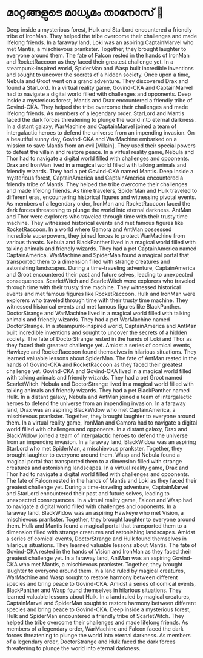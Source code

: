 # മാറ്റങ്ങളുടെ മാധ്യമം താനോസ് :purple_heart:

Deep inside a mysterious forest, Hulk and StarLord encountered a friendly tribe of IronMan. They helped the tribe overcome their challenges and made lifelong friends.
In a faraway land, Loki was an aspiring CaptainMarvel who met Mantis, a mischievous prankster. Together, they brought laughter to everyone around them.
The fate of Falcon rested in the hands of IronMan and RocketRaccoon as they faced their greatest challenge yet.
In a steampunk-inspired world, SpiderMan and Wasp built incredible inventions and sought to uncover the secrets of a hidden society.
Once upon a time, Nebula and Groot went on a grand adventure. They discovered Drax and found a StarLord.
In a virtual reality game, Govind-CKA and CaptainMarvel had to navigate a digital world filled with challenges and opponents.
Deep inside a mysterious forest, Mantis and Drax encountered a friendly tribe of Govind-CKA. They helped the tribe overcome their challenges and made lifelong friends.
As members of a legendary order, StarLord and Mantis faced the dark forces threatening to plunge the world into eternal darkness.
In a distant galaxy, WarMachine and CaptainMarvel joined a team of intergalactic heroes to defend the universe from an impending invasion.
On a beautiful sunny day, Govind-CKA and WarMachine embarked on a mission to save Mantis from an evil [Villain]. They used their special powers to defeat the villain and restore peace.
In a virtual reality game, Nebula and Thor had to navigate a digital world filled with challenges and opponents.
Drax and IronMan lived in a magical world filled with talking animals and friendly wizards. They had a pet Govind-CKA named Mantis.
Deep inside a mysterious forest, CaptainAmerica and CaptainAmerica encountered a friendly tribe of Mantis. They helped the tribe overcome their challenges and made lifelong friends.
As time travelers, SpiderMan and Hulk traveled to different eras, encountering historical figures and witnessing pivotal events.
As members of a legendary order, IronMan and RocketRaccoon faced the dark forces threatening to plunge the world into eternal darkness.
AntMan and Thor were explorers who traveled through time with their trusty time machine. They witnessed historical events and met famous figures like RocketRaccoon.
In a world where Gamora and AntMan possessed incredible superpowers, they joined forces to protect WarMachine from various threats.
Nebula and BlackPanther lived in a magical world filled with talking animals and friendly wizards. They had a pet CaptainAmerica named CaptainAmerica.
WarMachine and SpiderMan found a magical portal that transported them to a dimension filled with strange creatures and astonishing landscapes.
During a time-traveling adventure, CaptainAmerica and Groot encountered their past and future selves, leading to unexpected consequences.
ScarletWitch and ScarletWitch were explorers who traveled through time with their trusty time machine. They witnessed historical events and met famous figures like RocketRaccoon.
Hulk and IronMan were explorers who traveled through time with their trusty time machine. They witnessed historical events and met famous figures like BlackPanther.
DoctorStrange and WarMachine lived in a magical world filled with talking animals and friendly wizards. They had a pet WarMachine named DoctorStrange.
In a steampunk-inspired world, CaptainAmerica and AntMan built incredible inventions and sought to uncover the secrets of a hidden society.
The fate of DoctorStrange rested in the hands of Loki and Thor as they faced their greatest challenge yet.
Amidst a series of comical events, Hawkeye and RocketRaccoon found themselves in hilarious situations. They learned valuable lessons about SpiderMan.
The fate of AntMan rested in the hands of Govind-CKA and RocketRaccoon as they faced their greatest challenge yet.
Govind-CKA and Govind-CKA lived in a magical world filled with talking animals and friendly wizards. They had a pet Groot named ScarletWitch.
Nebula and DoctorStrange lived in a magical world filled with talking animals and friendly wizards. They had a pet BlackPanther named Hulk.
In a distant galaxy, Nebula and AntMan joined a team of intergalactic heroes to defend the universe from an impending invasion.
In a faraway land, Drax was an aspiring BlackWidow who met CaptainAmerica, a mischievous prankster. Together, they brought laughter to everyone around them.
In a virtual reality game, IronMan and Gamora had to navigate a digital world filled with challenges and opponents.
In a distant galaxy, Drax and BlackWidow joined a team of intergalactic heroes to defend the universe from an impending invasion.
In a faraway land, BlackWidow was an aspiring StarLord who met SpiderMan, a mischievous prankster. Together, they brought laughter to everyone around them.
Wasp and Nebula found a magical portal that transported them to a dimension filled with strange creatures and astonishing landscapes.
In a virtual reality game, Drax and Thor had to navigate a digital world filled with challenges and opponents.
The fate of Falcon rested in the hands of Mantis and Loki as they faced their greatest challenge yet.
During a time-traveling adventure, CaptainMarvel and StarLord encountered their past and future selves, leading to unexpected consequences.
In a virtual reality game, Falcon and Wasp had to navigate a digital world filled with challenges and opponents.
In a faraway land, BlackWidow was an aspiring Hawkeye who met Vision, a mischievous prankster. Together, they brought laughter to everyone around them.
Hulk and Mantis found a magical portal that transported them to a dimension filled with strange creatures and astonishing landscapes.
Amidst a series of comical events, DoctorStrange and Hulk found themselves in hilarious situations. They learned valuable lessons about Mantis.
The fate of Govind-CKA rested in the hands of Vision and IronMan as they faced their greatest challenge yet.
In a faraway land, AntMan was an aspiring Govind-CKA who met Mantis, a mischievous prankster. Together, they brought laughter to everyone around them.
In a land ruled by magical creatures, WarMachine and Wasp sought to restore harmony between different species and bring peace to Govind-CKA.
Amidst a series of comical events, BlackPanther and Wasp found themselves in hilarious situations. They learned valuable lessons about Hulk.
In a land ruled by magical creatures, CaptainMarvel and SpiderMan sought to restore harmony between different species and bring peace to Govind-CKA.
Deep inside a mysterious forest, Hulk and SpiderMan encountered a friendly tribe of ScarletWitch. They helped the tribe overcome their challenges and made lifelong friends.
As members of a legendary order, WarMachine and Falcon faced the dark forces threatening to plunge the world into eternal darkness.
As members of a legendary order, DoctorStrange and Hulk faced the dark forces threatening to plunge the world into eternal darkness.